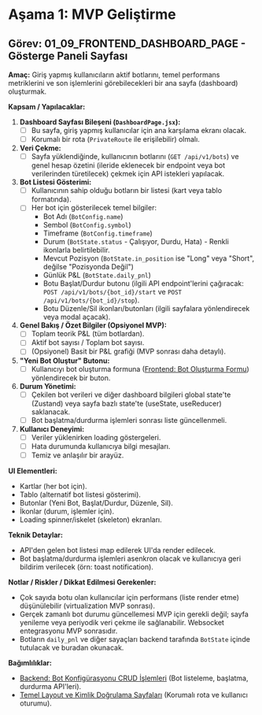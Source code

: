 # Aşama 1: MVP Geliştirme

## Görev: 01_09_FRONTEND_DASHBOARD_PAGE - Gösterge Paneli Sayfası

**Amaç:** Giriş yapmış kullanıcıların aktif botlarını, temel performans metriklerini ve son işlemlerini görebilecekleri bir ana sayfa (dashboard) oluşturmak.

**Kapsam / Yapılacaklar:**

1. **Dashboard Sayfası Bileşeni (`DashboardPage.jsx`):**
    - [ ] Bu sayfa, giriş yapmış kullanıcılar için ana karşılama ekranı olacak.
    - [ ] Korumalı bir rota (`PrivateRoute` ile erişilebilir) olmalı.
2. **Veri Çekme:**
    - [ ] Sayfa yüklendiğinde, kullanıcının botlarını (`GET /api/v1/bots`) ve genel hesap özetini (ileride eklenecek bir endpoint veya bot verilerinden türetilecek) çekmek için API istekleri yapılacak.
3. **Bot Listesi Gösterimi:**
    - [ ] Kullanıcının sahip olduğu botların bir listesi (kart veya tablo formatında).
    - [ ] Her bot için gösterilecek temel bilgiler:
        - Bot Adı (`BotConfig.name`)
        - Sembol (`BotConfig.symbol`)
        - Timeframe (`BotConfig.timeframe`)
        - Durum (`BotState.status` - Çalışıyor, Durdu, Hata) - Renkli ikonlarla belirtilebilir.
        - Mevcut Pozisyon (`BotState.in_position` ise "Long" veya "Short", değilse "Pozisyonda Değil")
        - Günlük P&L (`BotState.daily_pnl`)
        - Botu Başlat/Durdur butonu (ilgili API endpoint'lerini çağıracak: `POST /api/v1/bots/{bot_id}/start` ve `POST /api/v1/bots/{bot_id}/stop`).
        - Botu Düzenle/Sil ikonları/butonları (ilgili sayfalara yönlendirecek veya modal açacak).
4. **Genel Bakış / Özet Bilgiler (Opsiyonel MVP):**
    - [ ] Toplam teorik P&L (tüm botlardan).
    - [ ] Aktif bot sayısı / Toplam bot sayısı.
    - [ ] (Opsiyonel) Basit bir P&L grafiği (MVP sonrası daha detaylı).
5. **"Yeni Bot Oluştur" Butonu:**
    - [ ] Kullanıcıyı bot oluşturma formuna ([Frontend: Bot Oluşturma Formu](01_10_FRONTEND_BOT_CREATION_FORM.md)) yönlendirecek bir buton.
6. **Durum Yönetimi:**
    - [ ] Çekilen bot verileri ve diğer dashboard bilgileri global state'te (Zustand) veya sayfa bazlı state'te (useState, useReducer) saklanacak.
    - [ ] Bot başlatma/durdurma işlemleri sonrası liste güncellenmeli.
7. **Kullanıcı Deneyimi:**
    - [ ] Veriler yüklenirken loading göstergeleri.
    - [ ] Hata durumunda kullanıcıya bilgi mesajları.
    - [ ] Temiz ve anlaşılır bir arayüz.

**UI Elementleri:**
- Kartlar (her bot için).
- Tablo (alternatif bot listesi gösterimi).
- Butonlar (Yeni Bot, Başlat/Durdur, Düzenle, Sil).
- İkonlar (durum, işlemler için).
- Loading spinner/iskelet (skeleton) ekranları.

**Teknik Detaylar:**
- API'den gelen bot listesi map edilerek UI'da render edilecek.
- Bot başlatma/durdurma işlemleri asenkron olacak ve kullanıcıya geri bildirim verilecek (örn: toast notification).

**Notlar / Riskler / Dikkat Edilmesi Gerekenler:**
- Çok sayıda botu olan kullanıcılar için performans (liste render etme) düşünülebilir (virtualization MVP sonrası).
- Gerçek zamanlı bot durumu güncellemesi MVP için gerekli değil; sayfa yenileme veya periyodik veri çekme ile sağlanabilir. Websocket entegrasyonu MVP sonrasıdır.
- Botların `daily_pnl` ve diğer sayaçları backend tarafında `BotState` içinde tutulacak ve buradan okunacak.

**Bağımlılıklar:**
- [Backend: Bot Konfigürasyonu CRUD İşlemleri](01_04_BACKEND_BOT_CONFIG_CRUD.md) (Bot listeleme, başlatma, durdurma API'leri).
- [Temel Layout ve Kimlik Doğrulama Sayfaları](01_08_FRONTEND_BASIC_LAYOUT_AUTH_PAGES.md) (Korumalı rota ve kullanıcı oturumu).
